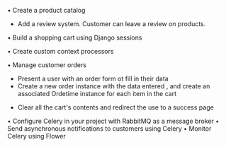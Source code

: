 • Create a product catalog

-   Add a review system. Customer can leave a review on products.

• Build a shopping cart using Django sessions

• Create custom context processors

• Manage customer orders

-   Present a user with an order form ot fill in their data
-   Create a new order instance with the data entered , and create an associated Ordetime instance for each item in the cart

*   Clear all the cart's contents and redirect the use to a success page

• Configure Celery in your project with RabbitMQ as a message broker
• Send asynchronous notifications to customers using Celery
• Monitor Celery using Flower
